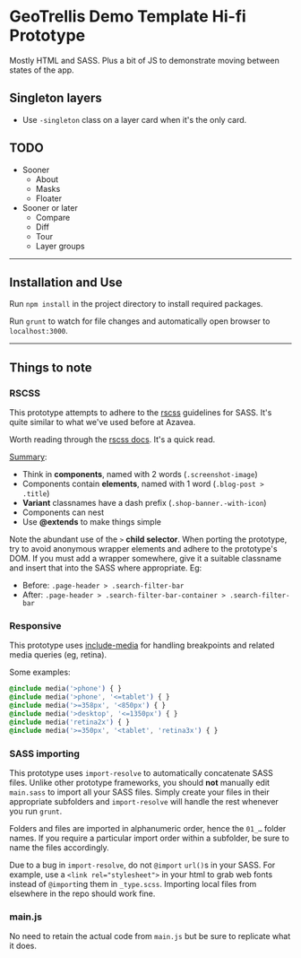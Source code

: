 # GeoTrellis Demo Template Hi-fi Prototype
Mostly HTML and SASS. Plus a bit of JS to demonstrate moving between states of
the app.

## Singleton layers
- Use `-singleton` class on a layer card when it's the only card.

## TODO
- Sooner
  - About
  - Masks
  - Floater
- Sooner or later
  - Compare
  - Diff
  - Tour
  - Layer groups

---

## Installation and Use
Run `npm install` in the project directory to install required packages.

Run `grunt` to watch for file changes and automatically open browser to
`localhost:3000`.

---

## Things to note

### RSCSS
This prototype attempts to adhere to the [rscss](http://rscss.io/) guidelines
for SASS. It's quite similar to what we've used before at Azavea.

Worth reading through the [rscss docs](http://rscss.io/). It's a quick read.

[Summary](http://rscss.io/summary.html):

- Think in **components**, named with 2 words (`.screenshot-image`)
- Components contain **elements**, named with 1 word (`.blog-post > .title`)
- **Variant** classnames have a dash prefix (`.shop-banner.-with-icon`)
- Components can nest
- Use **@extends** to make things simple

Note the abundant use of the `>` **child selector**. When porting the prototype,
try to avoid anonymous wrapper elements and adhere to the prototype's DOM.
If you must add a wrapper somewhere, give it a suitable classname and insert
that into the SASS where appropriate. Eg:

- Before: `.page-header > .search-filter-bar`
- After: `.page-header > .search-filter-bar-container > .search-filter-bar`

### Responsive

This prototype uses [include-media](http://include-media.com/) for handling
breakpoints and related media queries (eg, retina).

Some examples:

```css
@include media('>phone') { }
@include media('>phone', '<=tablet') { }
@include media('>=358px', '<850px') { }
@include media('>desktop', '<=1350px') { }
@include media('retina2x') { }
@include media('>=350px', '<tablet', 'retina3x') { }
```

### SASS importing

This prototype uses `import-resolve` to automatically concatenate SASS files.
Unlike other prototype frameworks, you should **not** manually edit `main.sass`
to import all your SASS files. Simply create your files in their appropriate
subfolders and `import-resolve` will handle the rest whenever you run `grunt`.

Folders and files are imported in alphanumeric order, hence the `01_…` folder
names. If you require a particular import order within a subfolder, be sure to
name the files accordingly.

Due to a bug in `import-resolve`, do not `@import` `url()`s in your SASS.
For example, use a `<link rel="stylesheet">` in your html to grab web
fonts instead of `@import`ing them in `_type.scss`. Importing local files
from elsewhere in the repo should work fine.


### main.js

No need to retain the actual code from `main.js` but be sure to replicate
what it does.

